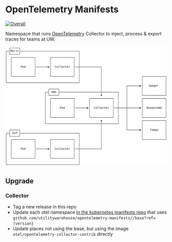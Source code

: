 # OpenTelemetry Manifests

[![Overall](https://img.shields.io/endpoint?style=flat&url=https%3A%2F%2Fapp.opslevel.com%2Fapi%2Fservice_level%2Fmag0hvpki88PEiM5mCYyWTo49M6sOFLitqAZ-cJw9y0)](https://app.opslevel.com/services/otel-collector/maturity-report)

Namespace that runs [OpenTelemetry](opentelemetry.io/) Collector to inject,
process & export traces for teams at UW.

![Design](./otel.svg)

## Upgrade

### Collector

  - Tag a new release in this repo
  - Update each otel namespace [in the kubernetes manifests
    repo](https://github.com/utilitywarehouse/kubernetes-manifests) that uses
    `github.com/utilitywarehouse/opentelemetry-manifests//base?ref={version}`
  - Update places not using the base, but using the image
    `otel/opentelemetry-collector-contrib` directly
